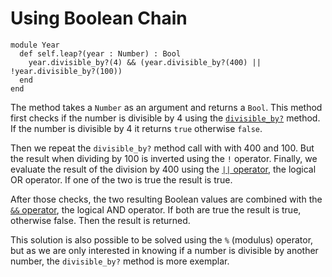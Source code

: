 # Using Boolean Chain

```crystal
module Year
  def self.leap?(year : Number) : Bool
    year.divisible_by?(4) && (year.divisible_by?(400) || !year.divisible_by?(100))
  end
end
```

The method takes a `Number` as an argument and returns a `Bool`.
This method first checks if the number is divisible by 4 using the [`divisible_by?`][divisible_by] method.
If the number is divisible by 4 it returns `true` otherwise `false`.

Then we repeat the `divisible_by?` method call with with 400 and 100.
But the result when dividing by 100 is inverted using the `!` operator.
Finally, we evaluate the result of the division by 400 using the [`||` operator][or], the logical OR operator.
If one of the two is true the result is true.

After those checks, the two resulting Boolean values are combined with the [`&&` operator][and], the logical AND operator.
If both are true the result is true, otherwise false.
Then the result is returned.

This solution is also possible to be solved using the `%` (modulus) operator, but as we are only interested in knowing if a number is divisible by another number, the `divisible_by?` method is more exemplar.

[divisible_by]: https://crystal-lang.org/api/Int.html#divisible_by%3F%28num%29%3ABool-instance-method
[and]: https://crystal-lang.org/reference/syntax_and_semantics/and.html
[or]: https://crystal-lang.org/reference/syntax_and_semantics/or.html
